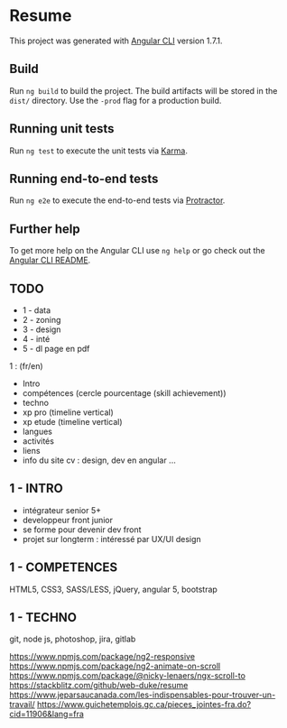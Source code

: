 # Resume

This project was generated with [Angular CLI](https://github.com/angular/angular-cli) version 1.7.1.

## Build

Run `ng build` to build the project. The build artifacts will be stored in the `dist/` directory. Use the `-prod` flag for a production build.

## Running unit tests

Run `ng test` to execute the unit tests via [Karma](https://karma-runner.github.io).

## Running end-to-end tests

Run `ng e2e` to execute the end-to-end tests via [Protractor](http://www.protractortest.org/).

## Further help

To get more help on the Angular CLI use `ng help` or go check out the [Angular CLI README](https://github.com/angular/angular-cli/blob/master/README.md).

## TODO

- 1 - data
- 2 - zoning
- 3 - design
- 4 - inté
- 5 - dl page en pdf

1 : (fr/en)

- Intro
- compétences (cercle pourcentage (skill achievement))
- techno
- xp pro (timeline vertical)
- xp etude (timeline vertical)
- langues
- activités
- liens
- info du site cv : design, dev en angular ...

## 1 - INTRO

- intégrateur senior 5+
- developpeur front junior
- se forme pour devenir dev front
- projet sur longterm : intéressé par UX/UI design

## 1 - COMPETENCES

HTML5, CSS3, SASS/LESS, jQuery, angular 5, bootstrap

## 1 - TECHNO

git, node js, photoshop,
jira, gitlab

<https://www.npmjs.com/package/ng2-responsive>
<https://www.npmjs.com/package/ng2-animate-on-scroll>
<https://www.npmjs.com/package/@nicky-lenaers/ngx-scroll-to>
<https://stackblitz.com/github/web-duke/resume>
<https://www.jeparsaucanada.com/les-indispensables-pour-trouver-un-travail/>
<https://www.guichetemplois.gc.ca/pieces_jointes-fra.do?cid=11906&lang=fra>